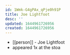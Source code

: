 ```yaml
---
id: 1Wmk-G4gPAx_qPje0h91P
title: Joe Lightfoot
desc: ''
updated: 1644961726956
created: 1644961726956
---
```



- [[person]] - Joe Lightfoot
- appeared 1x at the stoa
